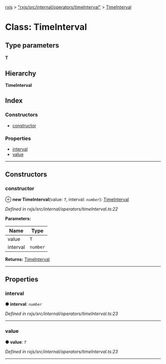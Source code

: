 [rxjs](../README.md) > ["rxjs/src/internal/operators/timeInterval"](../modules/_rxjs_src_internal_operators_timeinterval_.md) > [TimeInterval](../classes/_rxjs_src_internal_operators_timeinterval_.timeinterval.md)

# Class: TimeInterval

## Type parameters
#### T 
## Hierarchy

**TimeInterval**

## Index

### Constructors

* [constructor](_rxjs_src_internal_operators_timeinterval_.timeinterval.md#constructor)

### Properties

* [interval](_rxjs_src_internal_operators_timeinterval_.timeinterval.md#interval)
* [value](_rxjs_src_internal_operators_timeinterval_.timeinterval.md#value)

---

## Constructors

<a id="constructor"></a>

###  constructor

⊕ **new TimeInterval**(value: *`T`*, interval: *`number`*): [TimeInterval](_rxjs_src_internal_operators_timeinterval_.timeinterval.md)

*Defined in rxjs/src/internal/operators/timeInterval.ts:22*

**Parameters:**

| Name | Type |
| ------ | ------ |
| value | `T` |
| interval | `number` |

**Returns:** [TimeInterval](_rxjs_src_internal_operators_timeinterval_.timeinterval.md)

___

## Properties

<a id="interval"></a>

###  interval

**● interval**: *`number`*

*Defined in rxjs/src/internal/operators/timeInterval.ts:23*

___
<a id="value"></a>

###  value

**● value**: *`T`*

*Defined in rxjs/src/internal/operators/timeInterval.ts:23*

___

